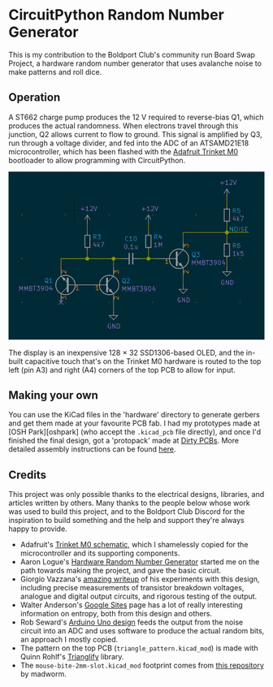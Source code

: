 # CircuitPython Random Number Generator

This is my contribution to the Boldport Club's community run Board Swap Project, a hardware random number generator that uses avalanche noise to make patterns and roll dice.

## Operation

A ST662 charge pump produces the 12 V required to reverse-bias Q1, which produces the actual randomness. When electrons travel through this junction, Q2 allows current to flow to ground. This signal is amplified by Q3, run through a voltage divider, and fed into the ADC of an ATSAMD21E18 microcontroller, which has been flashed with the [Adafruit Trinket M0][trinket] bootloader to allow programming with CircuitPython.

![Electronic schematic showing three transistors connected in a way that produces random noise](docs/Q1-3.png)

[trinket]: https://www.adafruit.com/product/3500

The display is an inexpensive 128 × 32 SSD1306-based OLED, and the in-built capacitive touch that's on the Trinket M0 hardware is routed to the top left (pin A3) and right (A4) corners of the top PCB to allow for input.

## Making your own

You can use the KiCad files in the 'hardware' directory to generate gerbers and get them made at your favourite PCB fab. I had my prototypes made at [OSH Park][oshpark] (who accept the `.kicad_pcb` file directly), and once I'd finished the final design, got a 'protopack' made at [Dirty PCBs][dirtypcbs]. More detailed assembly instructions can be found [here][assembly].

[osphark]: https://www.oshpark.com/
[dirtypcbs]: https://dirtypcbs.com/store/pcbs/
[assembly]: docs/assembly.md

## Credits

This project was only possible thanks to the electrical designs, libraries, and articles written by others. Many thanks to the people below whose work was used to build this project, and to the Boldport Club Discord for the inspiration to build something and the help and support they're always happy to provide.

- Adafruit's [Trinket M0 schematic][m0schem], which I shamelessly copied for the microcontroller and its supporting components.
- Aaron Logue's [Hardware Random Number Generator][aaronl] started me on the path towards making the project, and gave the basic circuit.
- Giorgio Vazzana's [amazing writeup][giorgiov] of his experiments with this design, including precise measurements of transistor breakdown voltages, analogue and digital output circuits, and rigorous testing of the output.
- Walter Anderson's [Google Sites][waltera] page has a lot of really interesting information on entropy, both from this design and others.
- Rob Seward's [Arduino Uno design][robs] feeds the output from the noise circuit into an ADC and uses software to produce the actual random bits, an approach I mostly copied.
- The pattern on the top PCB (`triangle_pattern.kicad_mod`) is made with Quinn Rohlf's [Trianglify][trianglify] library.
- The `mouse-bite-2mm-slot.kicad_mod` footprint comes from [this repository][madworm] by madworm.

[m0schem]: https://learn.adafruit.com/assets/45723
[aaronl]: http://www.cryogenius.com/hardware/rng/
[giorgiov]: http://holdenc.altervista.org/avalanche/index.html
[waltera]: https://sites.google.com/site/astudyofentropy/project-definition/avalanche-noise
[robs]: http://robseward.com/misc/RNG2/
[trianglify]: https://github.com/qrohlf/trianglify
[madworm]: https://github.com/madworm/Panelization.pretty
